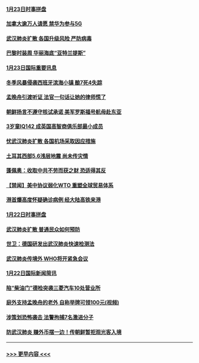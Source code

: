 #### [1月23日时事拼盘](../pages/prog202/a102759599.md?t=01240733) 
#### [加拿大逾万人请愿 禁华为参与5G](../pages/prog202/a102759553.md?t=01240733) 
#### [武汉肺炎扩散 各国升级风险 严防病毒](../pages/prog202/a102759400.md?t=01240733) 
#### [巴黎时装周 华丽海底“亚特兰提斯”](../pages/prog202/a102759217.md?t=01240733) 
#### [1月23日国际重要讯息](../pages/prog202/a102759199.md?t=01240733) 
#### [冬季风暴侵袭西班牙滨海小镇 酿7死4失踪](../pages/prog202/a102759119.md?t=01240733) 
#### [孟晚舟引渡听证 法官一句话让她的律师慌了](../pages/prog202/a102759060.md?t=01240733) 
#### [朝鲜扬言不遵守核试承诺 美军罗斯福号航母赴东亚](../pages/prog202/a102759001.md?t=01240733) 
#### [3岁童IQ142 成英国高智商俱乐部最小成员](../pages/prog202/a102758990.md?t=01240733) 
#### [忧武汉肺炎扩散 各国机场采取因应措施](../pages/prog202/a102758911.md?t=01240733) 
#### [土耳其西部5.6浅层地震 尚未传灾情](../pages/prog202/a102758903.md?t=01240733) 
#### [蓬佩奥：收取中共不劳而获之财 恐适得其反](../pages/prog202/a102758889.md?t=01240733) 
#### [【禁闻】美中协议弱化WTO 重塑全球贸易体系](../pages/prog202/a102758790.md?t=01240733) 
#### [港首爆高度怀疑确诊病例 经大陆高铁来港](../pages/prog202/a102758613.md?t=01240733) 
#### [1月22日时事拼盘](../pages/prog202/a102758615.md?t=01240733) 
#### [武汉肺炎扩散 普通民众如何预防](../pages/prog202/a102758504.md?t=01240733) 
#### [世卫：德国研发出武汉肺炎快速检测法](../pages/prog202/a102758495.md?t=01240733) 
#### [武汉肺炎传境外 WHO将开紧急会议](../pages/prog202/a102758437.md?t=01240733) 
#### [1月22日国际新闻简讯](../pages/prog202/a102758231.md?t=01240733) 
#### [陷“柴油门”德检突袭三菱汽车10处营业所](../pages/prog202/a102758165.md?t=01240733) 
#### [庭外支持孟晚舟的老外 自称举牌可领100元(视频)](../pages/prog202/a102758092.md?t=01240733) 
#### [涉策划恐怖袭击 法警拘捕7名激进分子](../pages/prog202/a102758069.md?t=01240733) 
#### [防武汉肺炎 赚外币摆一边！传朝鲜暂拒观光客入境](../pages/prog202/a102758019.md?t=01240733) 

----
#### [ >>> 更早内容 <<< ](../indexes/prog202-earlier.md)
